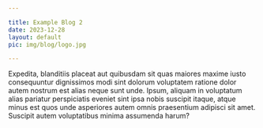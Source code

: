 ```yaml
---

title: Example Blog 2
date: 2023-12-28
layout: default
pic: img/blog/logo.jpg

---
```


Expedita, blanditiis placeat aut quibusdam sit quas maiores 
maxime iusto consequuntur dignissimos modi sint dolorum 
voluptatem ratione dolor autem nostrum est alias neque sunt 
unde. Ipsum, aliquam in voluptatum alias pariatur perspiciatis 
eveniet sint ipsa nobis suscipit itaque, atque minus est quos 
unde asperiores autem omnis praesentium adipisci sit amet. 
Suscipit autem voluptatibus minima assumenda harum?